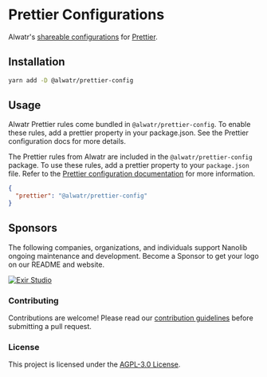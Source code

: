 # Prettier Configurations

Alwatr's [shareable configurations](https://prettier.io/docs/en/configuration.html#sharing-configurations) for [Prettier](https://prettier.io/).

## Installation

```bash
yarn add -D @alwatr/prettier-config
```

## Usage

Alwatr Prettier rules come bundled in `@alwatr/prettier-config`. To enable these rules, add a prettier property in your package.json. See the Prettier configuration docs for more details.

The Prettier rules from Alwatr are included in the `@alwatr/prettier-config` package. To use these rules, add a prettier property to your `package.json` file. Refer to the [Prettier configuration documentation](https://prettier.io/docs/en/configuration.html) for more information.

```json
{
  "prettier": "@alwatr/prettier-config"
}
```

## Sponsors

The following companies, organizations, and individuals support Nanolib ongoing maintenance and development. Become a Sponsor to get your logo on our README and website.

[![Exir Studio](https://avatars.githubusercontent.com/u/181194967?s=200&v=4)](https://exirstudio.com)

### Contributing

Contributions are welcome! Please read our [contribution guidelines](https://github.com/Alwatr/.github/blob/next/CONTRIBUTING.md) before submitting a pull request.

### License

This project is licensed under the [AGPL-3.0 License](LICENSE).
